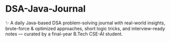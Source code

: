# DSA-Java-Journal
✨ A daily Java-based DSA problem-solving journal with real-world insights, brute-force &amp; optimized approaches, short logic tricks, and interview-ready notes — curated by a final-year B.Tech CSE-AI student.
